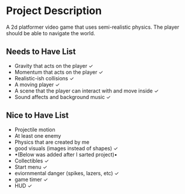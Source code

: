 # Project Description

A 2d platformer video game that uses semi-realistic physics. The player should be able to navigate the world.

## Needs to Have List
- Gravity that acts on the player ✓
- Momentum that acts on the player ✓
- Realistic-ish collisions ✓
- A moving player ✓
- A scene that the player can interact with and move inside ✓
- Sound affects and background music ✓

## Nice to Have List
- Projectile motion
- At least one enemy
- Physics that are created by me
- good visuals (images instead of shapes) ✓
- •(Below was added after I sarted project)•
- Collectibles ✓
- Start menu ✓
- eviornmental danger (spikes, lazers, etc) ✓
- game timer ✓
- HUD ✓